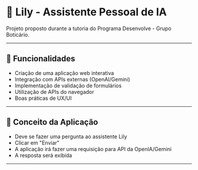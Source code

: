 # 💜 Lily - Assistente Pessoal de IA

Projeto proposto durante a tutoria do Programa Desenvolve - Grupo Boticário.

---

## 🧠 Funcionalidades

- Criação de uma aplicação web interativa
- Integração com APIs externas (OpenAI/Gemini)
- Implementação de validação de formulários
- Utilização de APIs do navegador
- Boas práticas de UX/UI

---

## 🪻 Conceito da Aplicação

- Deve se fazer uma pergunta ao assistente Lily
- Clicar em "Enviar"
- A aplicação irá fazer uma requisição para API da OpenIA/Gemini
- A resposta será exibida

---

